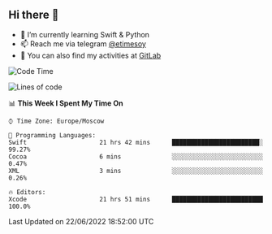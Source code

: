 ## Hi there 👋
- 🌱 I’m currently learning Swift & Python
- 📫 Reach me via telegram [@etimesoy](https://t.me/etimesoy/)
- 🦊 You can also find my activities at [GitLab](https://gitlab.com/etimesoy)

<!--START_SECTION:waka-->
![Code Time](http://img.shields.io/badge/Code%20Time-0%20secs-blue)

![Lines of code](https://img.shields.io/badge/From%20Hello%20World%20I%27ve%20Written-188%20Thousand%20lines%20of%20code-blue)

📊 **This Week I Spent My Time On** 

```text
⌚︎ Time Zone: Europe/Moscow

💬 Programming Languages: 
Swift                    21 hrs 42 mins      ████████████████████████░   99.27% 
Cocoa                    6 mins              ░░░░░░░░░░░░░░░░░░░░░░░░░   0.47% 
XML                      3 mins              ░░░░░░░░░░░░░░░░░░░░░░░░░   0.26%

🔥 Editors: 
Xcode                    21 hrs 51 mins      █████████████████████████   100.0%

```


 Last Updated on 22/06/2022 18:52:00 UTC
<!--END_SECTION:waka-->
